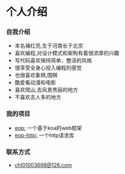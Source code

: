 个人介绍
=======

### 自我介绍
- 本名褚红亮,生于河南长于北京
- 喜欢编程,对设计模式和架构有着很浓厚的兴趣
- 写代码喜欢保持简单，整洁的风格
- 很享受全身心投入编程的感觉
- 也很喜欢象棋,围棋
- 酷爱看动漫和电影
- 喜欢爬山,去风景秀丽的地方
- 不喜欢去人多的地方

### 我的项目
- [eop:](https://github.com/chuhongliang/eop) 一个基于koa的web框架
- [eop-http:](https://github.com/chuhongliang/eop-http) 一个http请求库


### 联系方式
- chl01003698@126.com
